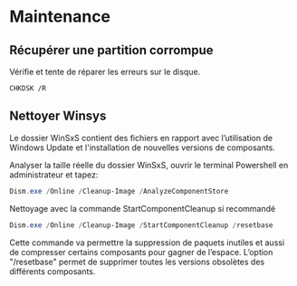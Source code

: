 # Maintenance

## Récupérer une partition corrompue
Vérifie et tente de réparer les erreurs sur le disque.
```
CHKDSK /R
```

## Nettoyer Winsys
Le dossier WinSxS contient des fichiers en rapport avec l’utilisation de Windows Update et
l'installation de nouvelles versions de composants.

Analyser la taille réelle du dossier WinSxS, ouvrir le terminal
Powershell en administrateur et tapez:
```Powershell
Dism.exe /Online /Cleanup-Image /AnalyzeComponentStore
```

Nettoyage avec la commande StartComponentCleanup si recommandé
```Powershell
Dism.exe /Online /Cleanup-Image /StartComponentCleanup /resetbase
```
Cette commande va permettre la suppression de paquets inutiles et aussi de compresser
certains composants pour gagner de l’espace.
L’option "/resetbase" permet de supprimer toutes les versions obsolètes des différents
composants.


